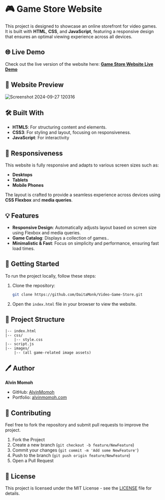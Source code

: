 # 🎮 Game Store Website

This project is designed to showcase an online storefront for video games. It is built with **HTML**, **CSS**, and **JavaScript**, featuring a responsive design that ensures an optimal viewing experience across all devices. 

## 🌐 Live Demo

Check out the live version of the website here: [**Game Store Website Live Demo**](https://yourwebsite.com)

## 📸 Website Preview

![Screenshot 2024-09-27 120316](https://github.com/user-attachments/assets/70e02804-7ded-4b3a-a6cc-bde3117fef4c)

## 🛠️ Built With

- **HTML5**: For structuring content and elements.
- **CSS3**: For styling and layout, focusing on responsiveness.
- **JavaScript**: For interactivity
## 📱 Responsiveness

This website is fully responsive and adapts to various screen sizes such as:

- **Desktops**
- **Tablets**
- **Mobile Phones**

The layout is crafted to provide a seamless experience across devices using **CSS Flexbox** and **media queries**.

## 💡 Features

- **Responsive Design**: Automatically adjusts layout based on screen size using Flexbox and media queries.
- **Game Catalog**: Displays a collection of games..
- **Minimalistic & Fast**: Focus on simplicity and performance, ensuring fast load times.

## 🚀 Getting Started

To run the project locally, follow these steps:

1. Clone the repository:
   ```bash
   git clone https://github.com/DaitaMonk/Video-Game-Store.git
   ```
2. Open the `index.html` file in your browser to view the website.

## 📂 Project Structure

```plaintext
|-- index.html
|-- css/
    |-- style.css
|-- script.js
|-- images/
    |-- (all game-related image assets)
```

## 🖊️ Author

**Alvin Momoh**

- GitHub: [AlvinMomoh](https://github.com/DaitaMonk?tab=repositories)
- Portfolio: [alvinmomoh.com](https://daitamonk.github.io/Alvins-portfolio-website/index.html)

## 🤝 Contributing

Feel free to fork the repository and submit pull requests to improve the project.

1. Fork the Project
2. Create a new branch (`git checkout -b feature/NewFeature`)
3. Commit your changes (`git commit -m 'Add some NewFeature'`)
4. Push to the branch (`git push origin feature/NewFeature`)
5. Open a Pull Request

## 📄 License

This project is licensed under the MIT License - see the [LICENSE](LICENSE) file for details.
